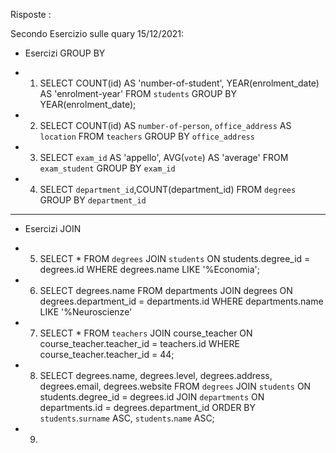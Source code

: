 Risposte :

Secondo Esercizio sulle quary 15/12/2021:

- Esercizi GROUP BY

- 1) SELECT COUNT(id) AS 'number-of-student', YEAR(enrolment_date) AS 'enrolment-year'
FROM `students`
GROUP BY YEAR(enrolment_date);

- 2) SELECT COUNT(id) AS `number-of-person`,  `office_address` AS `location`
FROM `teachers` 
GROUP BY `office_address`

- 3) SELECT `exam_id` AS 'appello', AVG(`vote`) AS 'average'
FROM `exam_student`
GROUP BY `exam_id`

- 4) SELECT `department_id`,COUNT(department_id)
FROM `degrees`
GROUP BY `department_id`

__________________________________________________________________

- Esercizi JOIN

- 5) SELECT * FROM `degrees`
JOIN `students` ON students.degree_id = degrees.id 
WHERE degrees.name LIKE '%Economia';

- 6) SELECT degrees.name 
FROM departments
JOIN degrees ON degrees.department_id = departments.id
WHERE departments.name LIKE '%Neuroscienze'

- 7) SELECT *
FROM `teachers`
JOIN course_teacher ON course_teacher.teacher_id = teachers.id
WHERE course_teacher.teacher_id = 44;

- 8) SELECT degrees.name, degrees.level, degrees.address, degrees.email, degrees.website
FROM `degrees`
JOIN `students` ON students.degree_id = degrees.id
JOIN `departments` ON departments.id = degrees.department_id
ORDER BY `students`.`surname` ASC, `students`.`name` ASC;

- 9) 